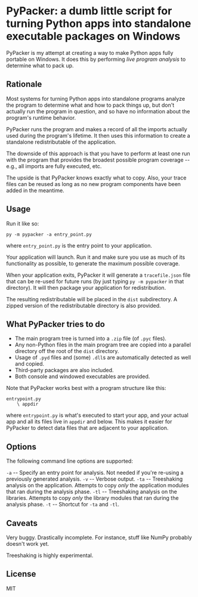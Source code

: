 # PyPacker: a dumb little script for turning Python apps into standalone executable packages on Windows

PyPacker is my attempt at creating a way to make Python apps fully portable on Windows. It does this by performing *live program analysis* to determine what to pack up.

## Rationale

Most systems for turning Python apps into standalone programs analyze the program to determine what and how to pack things up, but don't actually run the program in question, and so have no information about the program's runtime behavior.

PyPacker runs the program and makes a record of all the imports actually used during the program's lifetime. It then uses this information to create a standalone redistributable of the application.

The downside of this approach is that you have to perform at least one run with the program that provides the broadest possible program coverage -- e.g., all imports are fully executed, etc.

The upside is that PyPacker knows exactly what to copy. Also, your trace files can be reused as long as no new program components have been added in the meantime.

## Usage

Run it like so:

`py -m pypacker -a entry_point.py`

where `entry_point.py` is the entry point to your application.

Your application will launch. Run it and make sure you use as much of its functionality as possible, to generate the maximum possible coverage.

When your application exits, PyPacker it will generate a `tracefile.json` file that can be re-used for future runs (by just typing `py -m pypacker` in that directory). It will then package your application for redistribution.

The resulting redistributable will be placed in the `dist` subdirectory. A zipped version of the redistributable directory is also provided.

## What PyPacker tries to do

* The main program tree is turned into a `.zip` file (of `.pyc` files).
* Any non-Python files in the main program tree are copied into a parallel directory off the root of the `dist` directory.
* Usage of `.pyd` files and (some) `.dll`s are automatically detected as well and copied.
* Third-party packages are also included.
* Both console and windowed executables are provided.

Note that PyPacker works best with a program structure like this:

```
entrypoint.py
    \ appdir
```

where `entrypoint.py` is what's executed to start your app, and your actual app and all its files live in `appdir` and below. This makes it easier for PyPacker to detect data files that are adjacent to your application.

## Options

The following command line options are supported:

`-a` -- Specify an entry point for analysis. Not needed if you're re-using a previously generated analysis.
`-v` -- Verbose output.
`-ta` -- Treeshaking analysis on the application. Attempts to copy *only* the application modules that ran during the analysis phase.
`-tl` -- Treeshaking analysis on the libraries. Attempts to copy *only* the library modules that ran during the analysis phase.
`-t` -- Shortcut for `-ta` and `-tl`.

## Caveats

Very buggy. Drastically incomplete. For instance, stuff like NumPy probably doesn't work yet.

Treeshaking is highly experimental.

## License

MIT